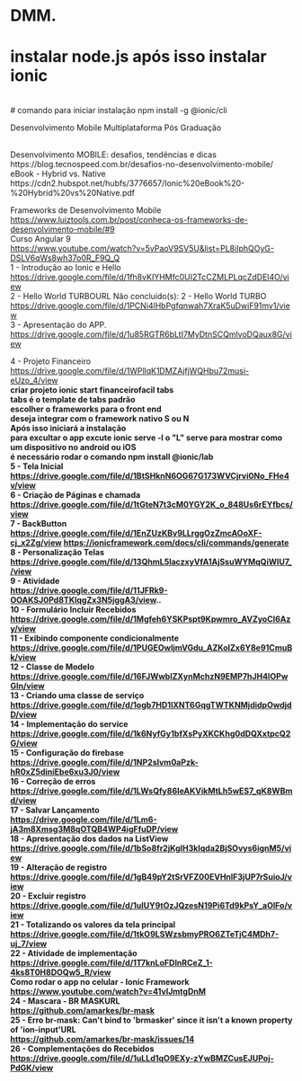 # DMM.

# instalar node.js após isso instalar ionic
<br>
# comando para iniciar instalação 
npm install -g @ionic/cli

 Desenvolvimento Mobile Multiplataforma Pós Graduação 

 <br> 
 Desenvolvimento MOBILE: desafios, tendências e dicas<br>
 https://blog.tecnospeed.com.br/desafios-no-desenvolvimento-mobile/
<br>
eBook - Hybrid vs. Native <br>
https://cdn2.hubspot.net/hubfs/3776657/Ionic%20eBook%20-%20Hybrid%20vs%20Native.pdf <br>

Frameworks de Desenvolvimento Mobile<br>
https://www.luiztools.com.br/post/conheca-os-frameworks-de-desenvolvimento-mobile/#9
<br>
Curso Angular 9 <br>
https://www.youtube.com/watch?v=5vPaoV9SV5U&list=PL8iIphQOyG-DSLV6qWs8wh37o0R_F9Q_Q <br>
1 - Introdução ao Ionic e Hello <br>
https://drive.google.com/file/d/1fh8vKIYHMfc0UI2TcCZMLPLqcZdDEl4O/view
<br>
2 - Hello World TURBOURL
Não concluído(s): 2 - Hello World TURBO<br>
https://drive.google.com/file/d/1PCNi4lHbPgfqnwah7XraK5uDwiF91my1/view
<br>
3 - Apresentação do APP.<br>
https://drive.google.com/file/d/1u85RGTR6bLtI7MyDtnSCQmlvoDQaux8G/view
<br>

4 - Projeto Financeiro<br>
https://drive.google.com/file/d/1WPllqK1DMZAjfjWQHbu72musi-eUzo_4/view
<br>
<b> criar projeto  ionic start financeirofacil tabs <br>
    tabs é o template de tabs padrão <br>
    escolher o frameworks para o front end<br>
    deseja integrar com o framework nativo S ou N<br>
    Após isso iniciará a instalação <br>
    para excultar o app excute ionic serve -l o "L" serve para mostrar como um dispositivo no android ou iOS<br>
    é necessário rodar o comando npm install @ionic/lab <br>
 <b>
5 - Tela Inicial<br>
https://drive.google.com/file/d/1BtSHknN6OG67G173WVCjrvi0No_FHe4v/view
<br>
6 - Criação de Páginas e chamada<br>
https://drive.google.com/file/d/1tGteN7t3cM0YGY2K_o_848Us6rEYfbcs/view
<br>
7 - BackButton<br>
https://drive.google.com/file/d/1EnZUzKBv9LLrggOzZmcAOoXF-cj_x2Zg/view
https://ionicframework.com/docs/cli/commands/generate
<br>
8 - Personalização Telas<br>
https://drive.google.com/file/d/13QhmL5laczxyVfA1AjSsuWYMqQiWIU7_/view
<br>
9 - Atividade<br>
https://drive.google.com/file/d/11JFRk9-OOAKSJ0Pd8TKlqgZx3N5jggA3/view..
<br>
10 - Formulário Incluir Recebidos<br>
https://drive.google.com/file/d/1Mgfeh6YSKPspt9Kpwmro_AVZyoCI6Azy/view
<br>
11 - Exibindo componente condicionalmente<br>
https://drive.google.com/file/d/1PUGEOwljmVGdu_AZKoIZx6Y8e91CmuBk/view
<br>
12 - Classe de Modelo<br>
https://drive.google.com/file/d/16FJWwblZXynMchzN9EMP7hJH4IOPwGIn/view
<br>
13 - Criando uma classe de serviço<br>
https://drive.google.com/file/d/1ogb7HD1lXNT6GqgTWTKNMjdidpOwdjdD/view
<br>
14 - Implementação do service
https://drive.google.com/file/d/1k6NyfGy1bfXsPyXKCKhg0dDQXxtpcQ2G/view
<br>
15 - Configuração do firebase<br>
https://drive.google.com/file/d/1NP2slvm0aPzk-hR0xZ5diniEbe6xu3J0/view
<br>
16 - Correção de erros<br>
https://drive.google.com/file/d/1LWsQfy86IeAKVikMtLh5wES7_qK8WBmd/view
<br>
17 - Salvar Lançamento<br>
https://drive.google.com/file/d/1Lm6-jA3m8Xmsg3M8qOTQB4WP4igFfuDP/view
<br>
18 - Apresentação dos dados na ListView<br>
https://drive.google.com/file/d/1bSo8fr2jKgIH3kIqda2BjSOvys6ignM5/view
<br>
19 - Alteração de registro<br>
https://drive.google.com/file/d/1gB49pY2tSrVFZ00EVHnlF3jUP7rSuioJ/view
<br>
20 - Excluir registro<br>
https://drive.google.com/file/d/1uIUY9tOzJQzesN19Pi6Td9kPsY_aOlFo/view
<br>
21 - Totalizando os valores da tela principal<br>
https://drive.google.com/file/d/1tkO9LSWzsbmyPRO6ZTeTjC4MDh7-uj_7/view
<br>
22 - Atividade de implementação<br>
https://drive.google.com/file/d/1T7knLoFDInRCeZ_1-4ks8T0H8DOQw5_R/view
<br>
Como rodar o app no celular - Ionic Framework<br>
https://www.youtube.com/watch?v=41vIJmtgDnM
<br>
24 - Mascara - BR MASKURL<br>
https://github.com/amarkes/br-mask
<br>
25 - Erro br-mask: Can't bind to 'brmasker' since it isn't a known property of 'ion-input'URL<br>
https://github.com/amarkes/br-mask/issues/14
<br>
26 - Complementações do Recebidos<br>
https://drive.google.com/file/d/1uLLd1qO9EXy-zYwBMZCusEJUPoj-PdGK/view